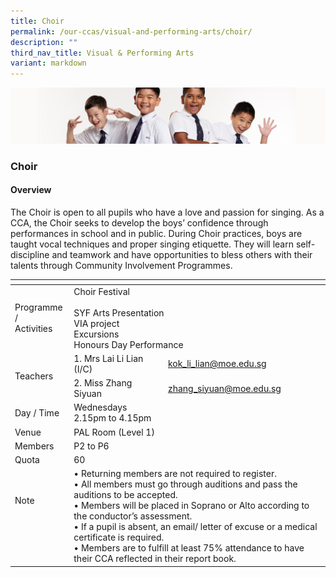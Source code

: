 ```yaml
---
title: Choir
permalink: /our-ccas/visual-and-performing-arts/choir/
description: ""
third_nav_title: Visual & Performing Arts
variant: markdown
---
```

![](/images/Sub-banner2.jpg)

### Choir

#### Overview

  

The Choir is open to all pupils who have a love and passion for singing. As a CCA, the Choir seeks to develop the boys’ confidence through performances in school and in public. During Choir practices, boys are taught vocal techniques and proper singing etiquette. They will learn self-discipline and teamwork and have opportunities to bless others with their talents through Community Involvement Programmes.

<table><thead><tr><th></th><th></th><th></th></tr></thead><tbody><tr><td>Programme / <br>Activities</td><td colspan="2">Choir Festival<br><br>SYF Arts Presentation<br>VIA project<br>Excursions<br>Honours Day Performance</td></tr><tr><td rowspan="2">Teachers<br></td><td>1. Mrs Lai Li Lian (I/C)</td><td><a href="mailto:kok_li_lian@moe.edu.sg%C2%A0">kok_li_lian@moe.edu.sg </a></td></tr><tr><td>2. Miss Zhang Siyuan</td><td><a href="mailto:zhang_siyuan@moe.edu.sg">zhang_siyuan@moe.edu.sg</a></td></tr><tr><td>Day / Time<br></td><td colspan="2">Wednesdays<br>2.15pm to 4.15pm</td></tr><tr><td>Venue</td><td colspan="2">PAL Room (Level 1)</td></tr><tr><td>Members</td><td colspan="2">P2 to P6</td></tr><tr><td>Quota</td><td colspan="2">60</td></tr><tr><td>Note<br><br><br><br></td><td colspan="2">• Returning members are not required to register.<br>• All members must go through auditions and pass the auditions to be accepted.<br>• Members will be placed in Soprano or Alto according to the conductor’s assessment.<br>• If a pupil is absent, an email/ letter of excuse or a medical certificate is required.<br>• Members are to fulfill at least 75% attendance to have their CCA reflected in their report book.</td></tr></tbody></table>